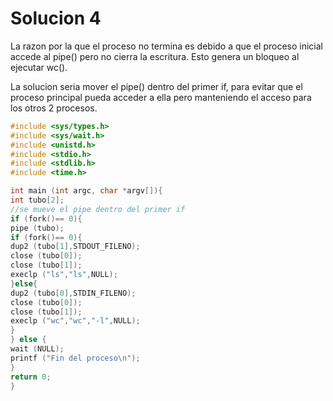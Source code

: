 # Solucion 4

La razon por la que el proceso no termina es debido a que el proceso inicial accede al pipe() pero no cierra la escritura.
Esto genera un bloqueo al ejecutar wc().

La solucion seria mover el pipe() dentro del primer if, para evitar que el proceso principal pueda acceder a ella pero manteniendo el acceso para los otros 2 procesos.

```c
#include <sys/types.h>
#include <sys/wait.h>
#include <unistd.h>
#include <stdio.h>
#include <stdlib.h>
#include <time.h>

int main (int argc, char *argv[]){
int tubo[2];
//se mueve el pipe dentro del primer if
if (fork()== 0){
pipe (tubo);
if (fork()== 0){
dup2 (tubo[1],STDOUT_FILENO);
close (tubo[0]);
close (tubo[1]);
execlp ("ls","ls",NULL);
}else{
dup2 (tubo[0],STDIN_FILENO);
close (tubo[0]);
close (tubo[1]);
execlp ("wc","wc","-l",NULL);
}
} else {
wait (NULL);
printf ("Fin del proceso\n");
}
return 0;
}
```

